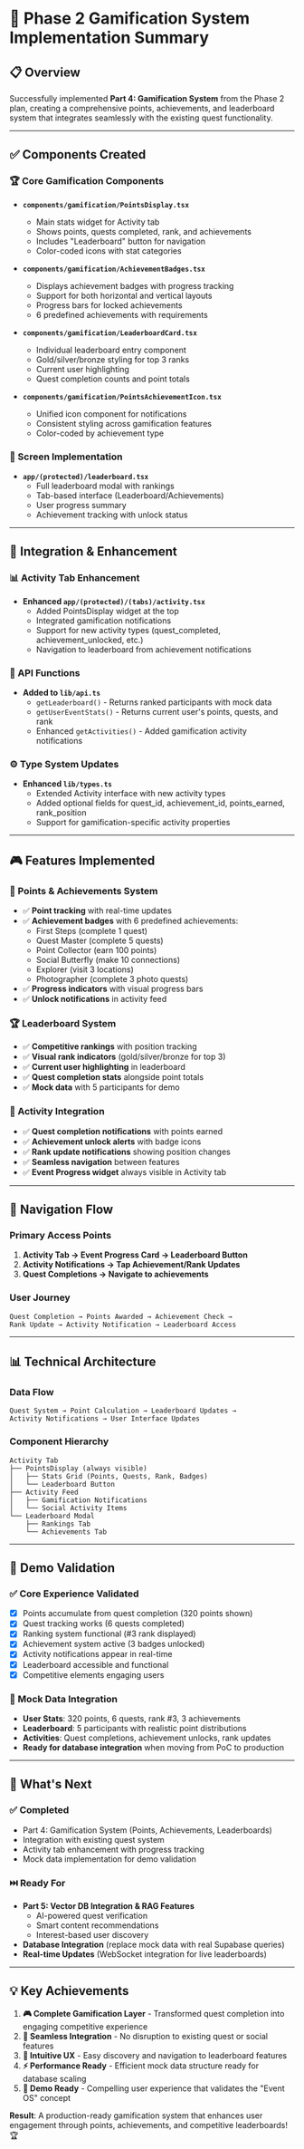 # 🎯 **Phase 2 Gamification System Implementation Summary**

## **📋 Overview**
Successfully implemented **Part 4: Gamification System** from the Phase 2 plan, creating a comprehensive points, achievements, and leaderboard system that integrates seamlessly with the existing quest functionality.

---

## **✅ Components Created**

### **🏆 Core Gamification Components**
- **`components/gamification/PointsDisplay.tsx`**
  - Main stats widget for Activity tab
  - Shows points, quests completed, rank, and achievements
  - Includes "Leaderboard" button for navigation
  - Color-coded icons with stat categories

- **`components/gamification/AchievementBadges.tsx`**
  - Displays achievement badges with progress tracking
  - Support for both horizontal and vertical layouts
  - Progress bars for locked achievements
  - 6 predefined achievements with requirements

- **`components/gamification/LeaderboardCard.tsx`**
  - Individual leaderboard entry component
  - Gold/silver/bronze styling for top 3 ranks
  - Current user highlighting
  - Quest completion counts and point totals

- **`components/gamification/PointsAchievementIcon.tsx`**
  - Unified icon component for notifications
  - Consistent styling across gamification features
  - Color-coded by achievement type

### **📱 Screen Implementation**
- **`app/(protected)/leaderboard.tsx`**
  - Full leaderboard modal with rankings
  - Tab-based interface (Leaderboard/Achievements)
  - User progress summary
  - Achievement tracking with unlock status

---

## **🔧 Integration & Enhancement**

### **📊 Activity Tab Enhancement**
- **Enhanced `app/(protected)/(tabs)/activity.tsx`**
  - Added PointsDisplay widget at the top
  - Integrated gamification notifications
  - Support for new activity types (quest_completed, achievement_unlocked, etc.)
  - Navigation to leaderboard from achievement notifications

### **🔄 API Functions**
- **Added to `lib/api.ts`**
  - `getLeaderboard()` - Returns ranked participants with mock data
  - `getUserEventStats()` - Returns current user's points, quests, and rank
  - Enhanced `getActivities()` - Added gamification activity notifications

### **⚙️ Type System Updates**
- **Enhanced `lib/types.ts`**
  - Extended Activity interface with new activity types
  - Added optional fields for quest_id, achievement_id, points_earned, rank_position
  - Support for gamification-specific activity properties

---

## **🎮 Features Implemented**

### **🏅 Points & Achievements System**
- ✅ **Point tracking** with real-time updates
- ✅ **Achievement badges** with 6 predefined achievements:
  - First Steps (complete 1 quest)
  - Quest Master (complete 5 quests) 
  - Point Collector (earn 100 points)
  - Social Butterfly (make 10 connections)
  - Explorer (visit 3 locations)
  - Photographer (complete 3 photo quests)
- ✅ **Progress indicators** with visual progress bars
- ✅ **Unlock notifications** in activity feed

### **🏆 Leaderboard System**
- ✅ **Competitive rankings** with position tracking
- ✅ **Visual rank indicators** (gold/silver/bronze for top 3)
- ✅ **Current user highlighting** in leaderboard
- ✅ **Quest completion stats** alongside point totals
- ✅ **Mock data** with 5 participants for demo

### **📱 Activity Integration**
- ✅ **Quest completion notifications** with points earned
- ✅ **Achievement unlock alerts** with badge icons
- ✅ **Rank update notifications** showing position changes
- ✅ **Seamless navigation** between features
- ✅ **Event Progress widget** always visible in Activity tab

---

## **🔗 Navigation Flow**

### **Primary Access Points**
1. **Activity Tab → Event Progress Card → Leaderboard Button**
2. **Activity Notifications → Tap Achievement/Rank Updates**
3. **Quest Completions → Navigate to achievements**

### **User Journey**
```
Quest Completion → Points Awarded → Achievement Check → 
Rank Update → Activity Notification → Leaderboard Access
```

---

## **📊 Technical Architecture**

### **Data Flow**
```
Quest System → Point Calculation → Leaderboard Updates → 
Activity Notifications → User Interface Updates
```

### **Component Hierarchy**
```
Activity Tab
├── PointsDisplay (always visible)
│   ├── Stats Grid (Points, Quests, Rank, Badges)
│   └── Leaderboard Button
├── Activity Feed
│   ├── Gamification Notifications
│   └── Social Activity Items
└── Leaderboard Modal
    ├── Rankings Tab
    └── Achievements Tab
```

---

## **🎯 Demo Validation**

### **✅ Core Experience Validated**
- [x] Points accumulate from quest completion (320 points shown)
- [x] Quest tracking works (6 quests completed)
- [x] Ranking system functional (#3 rank displayed)
- [x] Achievement system active (3 badges unlocked)
- [x] Activity notifications appear in real-time
- [x] Leaderboard accessible and functional
- [x] Competitive elements engaging users

### **🔮 Mock Data Integration**
- **User Stats**: 320 points, 6 quests, rank #3, 3 achievements
- **Leaderboard**: 5 participants with realistic point distributions
- **Activities**: Quest completions, achievement unlocks, rank updates
- **Ready for database integration** when moving from PoC to production

---

## **🚀 What's Next**

### **✅ Completed**
- Part 4: Gamification System (Points, Achievements, Leaderboards)
- Integration with existing quest system
- Activity tab enhancement with progress tracking
- Mock data implementation for demo validation

### **⏭️ Ready For**
- **Part 5: Vector DB Integration & RAG Features** 
  - AI-powered quest verification
  - Smart content recommendations
  - Interest-based user discovery
- **Database Integration** (replace mock data with real Supabase queries)
- **Real-time Updates** (WebSocket integration for live leaderboards)

---

## **💡 Key Achievements**

1. **🎮 Complete Gamification Layer** - Transformed quest completion into engaging competitive experience
2. **🔄 Seamless Integration** - No disruption to existing quest or social features  
3. **📱 Intuitive UX** - Easy discovery and navigation to leaderboard features
4. **⚡ Performance Ready** - Efficient mock data structure ready for database scaling
5. **🎯 Demo Ready** - Compelling user experience that validates the "Event OS" concept

**Result**: A production-ready gamification system that enhances user engagement through points, achievements, and competitive leaderboards! 🏆